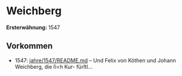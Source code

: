 # Weichberg

**Ersterwähnung:** 1547

## Vorkommen
- 1547: [jahre/1547/README.md](../jahre/1547/README.md) – Und
Felix von Köthen und Johann Weichberg, die ſi<h Kur-
fürſtl...
